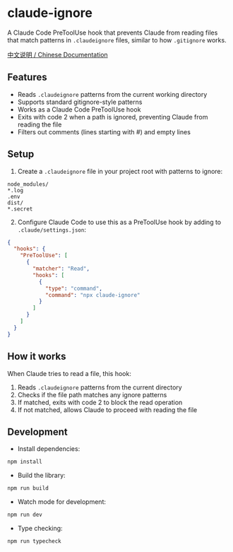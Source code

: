 # claude-ignore

A Claude Code PreToolUse hook that prevents Claude from reading files that match patterns in `.claudeignore` files, similar to how `.gitignore` works.

[中文说明 / Chinese Documentation](README_CN.md)

## Features

- Reads `.claudeignore` patterns from the current working directory
- Supports standard gitignore-style patterns
- Works as a Claude Code PreToolUse hook
- Exits with code 2 when a path is ignored, preventing Claude from reading the file
- Filters out comments (lines starting with #) and empty lines

## Setup

1. Create a `.claudeignore` file in your project root with patterns to ignore:

```
node_modules/
*.log
.env
dist/
*.secret
```

2. Configure Claude Code to use this as a PreToolUse hook by adding to `.claude/settings.json`:

```json
{
  "hooks": {
    "PreToolUse": [
      {
        "matcher": "Read",
        "hooks": [
          {
            "type": "command",
            "command": "npx claude-ignore"
          }
        ]
      }
    ]
  }
}
```

## How it works

When Claude tries to read a file, this hook:

1. Reads `.claudeignore` patterns from the current directory
2. Checks if the file path matches any ignore patterns
3. If matched, exits with code 2 to block the read operation
4. If not matched, allows Claude to proceed with reading the file

## Development

- Install dependencies:

```bash
npm install
```

- Build the library:

```bash
npm run build
```

- Watch mode for development:

```bash
npm run dev
```

- Type checking:

```bash
npm run typecheck
```
